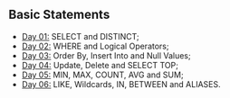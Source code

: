 ## Basic Statements

- [Day 01:](https://github.com/marcoshsq/SQLBasicsForDataScience/blob/main/30_Days_of_SQL_Challenge/Day_01_to_Day_06/Day1.sql) SELECT and DISTINCT;
- [Day 02:](https://github.com/marcoshsq/SQLBasicsForDataScience/blob/main/30_Days_of_SQL_Challenge/Day_01_to_Day_06/Day2.sql) WHERE and Logical Operators;
- [Day 03:](https://github.com/marcoshsq/SQLBasicsForDataScience/blob/main/30_Days_of_SQL_Challenge/Day_01_to_Day_06/Day3.sql) Order By, Insert Into and Null Values;
- [Day 04:](https://github.com/marcoshsq/SQLBasicsForDataScience/blob/main/30_Days_of_SQL_Challenge/Day_01_to_Day_06/Day4.sql) Update, Delete and SELECT TOP;
- [Day 05:](https://github.com/marcoshsq/SQLBasicsForDataScience/blob/main/30_Days_of_SQL_Challenge/Day_01_to_Day_06/Day5.sql) MIN, MAX, COUNT, AVG and SUM;
- [Day 06:](https://github.com/marcoshsq/SQLBasicsForDataScience/blob/main/30_Days_of_SQL_Challenge/Day_01_to_Day_06/Day6.sql) LIKE, Wildcards, IN, BETWEEN and ALIASES.
